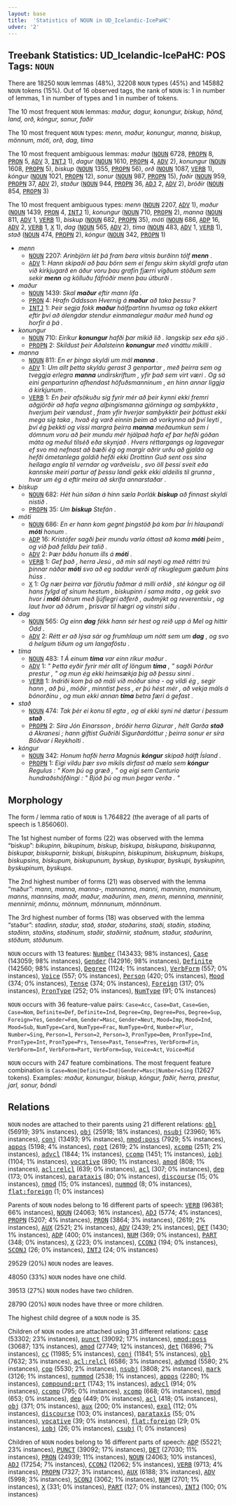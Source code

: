 ```yaml
---
layout: base
title:  'Statistics of NOUN in UD_Icelandic-IcePaHC'
udver: '2'
---
```


## Treebank Statistics: UD_Icelandic-IcePaHC: POS Tags: `NOUN`

There are 18250 `NOUN` lemmas (48%), 32208 `NOUN` types (45%) and 145882 `NOUN` tokens (15%).
Out of 16 observed tags, the rank of `NOUN` is: 1 in number of lemmas, 1 in number of types and 1 in number of tokens.

The 10 most frequent `NOUN` lemmas: <em>maður, dagur, konungur, biskup, hönd, land, orð, kóngur, sonur, faðir</em>

The 10 most frequent `NOUN` types:  <em>menn, maður, konungur, manna, biskup, mönnum, móti, orð, dag, tíma</em>

The 10 most frequent ambiguous lemmas: <em>maður</em> (<tt><a href="is_icepahc-pos-NOUN.html">NOUN</a></tt> 6728, <tt><a href="is_icepahc-pos-PROPN.html">PROPN</a></tt> 8, <tt><a href="is_icepahc-pos-PRON.html">PRON</a></tt> 5, <tt><a href="is_icepahc-pos-ADV.html">ADV</a></tt> 3, <tt><a href="is_icepahc-pos-INTJ.html">INTJ</a></tt> 1), <em>dagur</em> (<tt><a href="is_icepahc-pos-NOUN.html">NOUN</a></tt> 1610, <tt><a href="is_icepahc-pos-PROPN.html">PROPN</a></tt> 4, <tt><a href="is_icepahc-pos-ADV.html">ADV</a></tt> 2), <em>konungur</em> (<tt><a href="is_icepahc-pos-NOUN.html">NOUN</a></tt> 1608, <tt><a href="is_icepahc-pos-PROPN.html">PROPN</a></tt> 5), <em>biskup</em> (<tt><a href="is_icepahc-pos-NOUN.html">NOUN</a></tt> 1355, <tt><a href="is_icepahc-pos-PROPN.html">PROPN</a></tt> 56), <em>orð</em> (<tt><a href="is_icepahc-pos-NOUN.html">NOUN</a></tt> 1087, <tt><a href="is_icepahc-pos-VERB.html">VERB</a></tt> 1), <em>kóngur</em> (<tt><a href="is_icepahc-pos-NOUN.html">NOUN</a></tt> 1021, <tt><a href="is_icepahc-pos-PROPN.html">PROPN</a></tt> 12), <em>sonur</em> (<tt><a href="is_icepahc-pos-NOUN.html">NOUN</a></tt> 987, <tt><a href="is_icepahc-pos-PROPN.html">PROPN</a></tt> 15), <em>faðir</em> (<tt><a href="is_icepahc-pos-NOUN.html">NOUN</a></tt> 959, <tt><a href="is_icepahc-pos-PROPN.html">PROPN</a></tt> 37, <tt><a href="is_icepahc-pos-ADV.html">ADV</a></tt> 2), <em>staður</em> (<tt><a href="is_icepahc-pos-NOUN.html">NOUN</a></tt> 944, <tt><a href="is_icepahc-pos-PROPN.html">PROPN</a></tt> 36, <tt><a href="is_icepahc-pos-ADJ.html">ADJ</a></tt> 2, <tt><a href="is_icepahc-pos-ADV.html">ADV</a></tt> 2), <em>bróðir</em> (<tt><a href="is_icepahc-pos-NOUN.html">NOUN</a></tt> 854, <tt><a href="is_icepahc-pos-PROPN.html">PROPN</a></tt> 3)

The 10 most frequent ambiguous types:  <em>menn</em> (<tt><a href="is_icepahc-pos-NOUN.html">NOUN</a></tt> 2207, <tt><a href="is_icepahc-pos-ADV.html">ADV</a></tt> 1), <em>maður</em> (<tt><a href="is_icepahc-pos-NOUN.html">NOUN</a></tt> 1439, <tt><a href="is_icepahc-pos-PRON.html">PRON</a></tt> 4, <tt><a href="is_icepahc-pos-INTJ.html">INTJ</a></tt> 1), <em>konungur</em> (<tt><a href="is_icepahc-pos-NOUN.html">NOUN</a></tt> 710, <tt><a href="is_icepahc-pos-PROPN.html">PROPN</a></tt> 2), <em>manna</em> (<tt><a href="is_icepahc-pos-NOUN.html">NOUN</a></tt> 811, <tt><a href="is_icepahc-pos-ADV.html">ADV</a></tt> 1, <tt><a href="is_icepahc-pos-VERB.html">VERB</a></tt> 1), <em>biskup</em> (<tt><a href="is_icepahc-pos-NOUN.html">NOUN</a></tt> 682, <tt><a href="is_icepahc-pos-PROPN.html">PROPN</a></tt> 35), <em>móti</em> (<tt><a href="is_icepahc-pos-NOUN.html">NOUN</a></tt> 686, <tt><a href="is_icepahc-pos-ADP.html">ADP</a></tt> 16, <tt><a href="is_icepahc-pos-ADV.html">ADV</a></tt> 2, <tt><a href="is_icepahc-pos-VERB.html">VERB</a></tt> 1, <tt><a href="is_icepahc-pos-X.html">X</a></tt> 1), <em>dag</em> (<tt><a href="is_icepahc-pos-NOUN.html">NOUN</a></tt> 565, <tt><a href="is_icepahc-pos-ADV.html">ADV</a></tt> 2), <em>tíma</em> (<tt><a href="is_icepahc-pos-NOUN.html">NOUN</a></tt> 483, <tt><a href="is_icepahc-pos-ADV.html">ADV</a></tt> 1, <tt><a href="is_icepahc-pos-VERB.html">VERB</a></tt> 1), <em>stað</em> (<tt><a href="is_icepahc-pos-NOUN.html">NOUN</a></tt> 474, <tt><a href="is_icepahc-pos-PROPN.html">PROPN</a></tt> 2), <em>kóngur</em> (<tt><a href="is_icepahc-pos-NOUN.html">NOUN</a></tt> 342, <tt><a href="is_icepahc-pos-PROPN.html">PROPN</a></tt> 1)


* <em>menn</em>
  * <tt><a href="is_icepahc-pos-NOUN.html">NOUN</a></tt> 2207: <em>Arinbjörn lét þá fram bera vitnis burðinn tólf <b>menn</b> .</em>
  * <tt><a href="is_icepahc-pos-ADV.html">ADV</a></tt> 1: <em>Hann skipaði að þau börn sem ei fengu skírn skyldi grafa utan við kirkjugarð en áður voru þau grafin fjærri vígðum stöðum sem sekir <b>menn</b> og kölluðu fáfróðir menn þau útburði .</em>
* <em>maður</em>
  * <tt><a href="is_icepahc-pos-NOUN.html">NOUN</a></tt> 1439: <em>Skal <b>maður</b> eftir mann lifa .</em>
  * <tt><a href="is_icepahc-pos-PRON.html">PRON</a></tt> 4: <em>Hrafn Oddsson Hvernig á <b>maður</b> að taka þessu ?</em>
  * <tt><a href="is_icepahc-pos-INTJ.html">INTJ</a></tt> 1: <em>Þeir segja fokk <b>maður</b> hálfpartinn hvumsa og taka ekkert eftir því að álengdar stendur einmanalegur maður með hund og horfir á þá .</em>
* <em>konungur</em>
  * <tt><a href="is_icepahc-pos-NOUN.html">NOUN</a></tt> 710: <em>Eiríkur <b>konungur</b> hafði þar mikið lið . langskip sex eða sjö .</em>
  * <tt><a href="is_icepahc-pos-PROPN.html">PROPN</a></tt> 2: <em>Skildust þeir Aðalsteinn <b>konungur</b> með vináttu mikilli .</em>
* <em>manna</em>
  * <tt><a href="is_icepahc-pos-NOUN.html">NOUN</a></tt> 811: <em>En er þinga skyldi um mál <b>manna</b> .</em>
  * <tt><a href="is_icepahc-pos-ADV.html">ADV</a></tt> 1: <em>Um allt þetta skyldu gerast 3 genpartar , með þeirra sem og tveggja erlegra <b>manna</b> undirskriftum , yfir það sem virt væri . Og sá eini genparturinn afhendast höfuðsmanninum , en hinn annar liggja á kirkjunum .</em>
  * <tt><a href="is_icepahc-pos-VERB.html">VERB</a></tt> 1: <em>En þeir afsökuðu sig fyrir mér að þeir kynni ekki fremri aðgjörðir að hafa vegna alþingismanna gjörninga og samþykkta , hverjum þeir vændust , fram yfir hverjar samþykktir þeir þóttust ekki mega sig taka , hvað ég varð einnin þeim að vorkynna að því leyti , því ég þekkti og vissi margra þeirra <b>manna</b> meðaumkun sem í dómnum voru að þeir mundu mér hjálpað hafa ef þar hefði góðan máta og meðul tilséð eða skynjað . Hvers réttargangs og lagavegar ef svo má nefnast að bæði ég og margir aðrir urðu að gjalda og hefði ómetanlega goldið hefði ekki Drottinn Guð sent oss sína heilaga engla til verndar og varðveislu , svo öll þessi sveit eða kannske meiri partur af þessu landi gekk ekki aldeilis til grunna , hvar um ég á eftir meira að skrifa annarstaðar .</em>
* <em>biskup</em>
  * <tt><a href="is_icepahc-pos-NOUN.html">NOUN</a></tt> 682: <em>Hét hún síðan á hinn sæla Þorlák <b>biskup</b> að finnast skyldi nistið .</em>
  * <tt><a href="is_icepahc-pos-PROPN.html">PROPN</a></tt> 35: <em>Um <b>biskup</b> Stefán .</em>
* <em>móti</em>
  * <tt><a href="is_icepahc-pos-NOUN.html">NOUN</a></tt> 686: <em>En er hann kom gegnt þingstöð þá kom þar Íri hlaupandi <b>móti</b> honum .</em>
  * <tt><a href="is_icepahc-pos-ADP.html">ADP</a></tt> 16: <em>Kristófer sagði þeir mundu varla óttast að koma <b>móti</b> þeim , og við það felldu þeir talið .</em>
  * <tt><a href="is_icepahc-pos-ADV.html">ADV</a></tt> 2: <em>Þær báðu honum ills á <b>móti</b> .</em>
  * <tt><a href="is_icepahc-pos-VERB.html">VERB</a></tt> 1: <em>Gef það , herra Jesú , að mín sál neyti og með réttri trú þinnar náðar <b>móti</b> svo að eg saddur verði af ríkuglegum gæðum þíns húss .</em>
  * <tt><a href="is_icepahc-pos-X.html">X</a></tt> 1: <em>Og nær þeirra var fjörutíu faðmar á milli orðið , sté kóngur og öll hans fylgd af sínum hestum , biskupinn í sama máta , og gekk svo hvor í <b>móti</b> öðrum með ljúflegri aðferð , auðmýkt og reverentsíu , og laut hvor að öðrum , þrisvar til hægri og vinstri síðu .</em>
* <em>dag</em>
  * <tt><a href="is_icepahc-pos-NOUN.html">NOUN</a></tt> 565: <em>Og einn <b>dag</b> fékk hann sér hest og reið upp á Mel og hittir Odd .</em>
  * <tt><a href="is_icepahc-pos-ADV.html">ADV</a></tt> 2: <em>Rétt er að lýsa sár og frumhlaup um nótt sem um <b>dag</b> , og svo á helgum tíðum og um langaföstu .</em>
* <em>tíma</em>
  * <tt><a href="is_icepahc-pos-NOUN.html">NOUN</a></tt> 483: <em>1 Á einum <b>tíma</b> var einn ríkur maður .</em>
  * <tt><a href="is_icepahc-pos-ADV.html">ADV</a></tt> 1: <em>" Þetta eyðir fyrir mér allt of löngum <b>tíma</b> , " sagði Þórður prestur , " og mun ég ekki heimsækja þig að þessu sinni .</em>
  * <tt><a href="is_icepahc-pos-VERB.html">VERB</a></tt> 1: <em>Indriði kom þá að máli við móður sína - og vildi ég , segir hann , að þú , móðir , minntist þess , er þú hést mér , að vekja máls á bónorðinu , og mun ekki annan <b>tíma</b> betra færi á gefast .</em>
* <em>stað</em>
  * <tt><a href="is_icepahc-pos-NOUN.html">NOUN</a></tt> 474: <em>Tak þér ei konu til egta , og al ekki syni né dætur í þessum <b>stað</b> .</em>
  * <tt><a href="is_icepahc-pos-PROPN.html">PROPN</a></tt> 2: <em>Síra Jón Einarsson , bróðir herra Gizurar , hélt Garða <b>stað</b> á Akranesi ; hann giftist Guðríði Sigurðardóttur ; þeirra sonur er síra Böðvar í Reykholti .</em>
* <em>kóngur</em>
  * <tt><a href="is_icepahc-pos-NOUN.html">NOUN</a></tt> 342: <em>Honum hafði herra Magnús <b>kóngur</b> skipað hálft Ísland .</em>
  * <tt><a href="is_icepahc-pos-PROPN.html">PROPN</a></tt> 1: <em>Eigi vildu þær svo mikils dirfast að mæla sem <b>kóngur</b> Regulus : " Kom þú og græð , " og eigi sem Centurio hundraðshöfðingi : " Bjóð þú og mun þegar verða . "</em>

## Morphology

The form / lemma ratio of `NOUN` is 1.764822 (the average of all parts of speech is 1.856060).

The 1st highest number of forms (22) was observed with the lemma “biskup”: <em>bikupinn, bikupinum, biskup, biskupa, biskupana, biskupanna, biskupar, biskuparnir, biskupi, biskupinn, biskupinum, biskupnum, biskups, biskupsins, biskupum, biskupunum, byskup, byskupar, byskupi, byskupinn, byskupinum, byskups</em>.

The 2nd highest number of forms (21) was observed with the lemma “maður”: <em>mann, manna, manna-, mannanna, manni, manninn, manninum, manns, mannsins, maðr, maður, maðurinn, men, menn, mennina, menninir, mennirnir, mönnu, mönnum, mönnunum, mönnönum</em>.

The 3rd highest number of forms (18) was observed with the lemma “staður”: <em>stadinn, stadur, stað, staðar, staðarins, staði, staðin, staðina, staðinn, staðins, staðinum, staðir, staðirnir, staðnum, staður, staðurinn, stöðum, stöðunum</em>.

`NOUN` occurs with 13 features: <tt><a href="is_icepahc-feat-Number.html">Number</a></tt> (143433; 98% instances), <tt><a href="is_icepahc-feat-Case.html">Case</a></tt> (143059; 98% instances), <tt><a href="is_icepahc-feat-Gender.html">Gender</a></tt> (142916; 98% instances), <tt><a href="is_icepahc-feat-Definite.html">Definite</a></tt> (142560; 98% instances), <tt><a href="is_icepahc-feat-Degree.html">Degree</a></tt> (1124; 1% instances), <tt><a href="is_icepahc-feat-VerbForm.html">VerbForm</a></tt> (557; 0% instances), <tt><a href="is_icepahc-feat-Voice.html">Voice</a></tt> (557; 0% instances), <tt><a href="is_icepahc-feat-Person.html">Person</a></tt> (420; 0% instances), <tt><a href="is_icepahc-feat-Mood.html">Mood</a></tt> (374; 0% instances), <tt><a href="is_icepahc-feat-Tense.html">Tense</a></tt> (374; 0% instances), <tt><a href="is_icepahc-feat-Foreign.html">Foreign</a></tt> (317; 0% instances), <tt><a href="is_icepahc-feat-PronType.html">PronType</a></tt> (252; 0% instances), <tt><a href="is_icepahc-feat-NumType.html">NumType</a></tt> (91; 0% instances)

`NOUN` occurs with 36 feature-value pairs: `Case=Acc`, `Case=Dat`, `Case=Gen`, `Case=Nom`, `Definite=Def`, `Definite=Ind`, `Degree=Cmp`, `Degree=Pos`, `Degree=Sup`, `Foreign=Yes`, `Gender=Fem`, `Gender=Masc`, `Gender=Neut`, `Mood=Imp`, `Mood=Ind`, `Mood=Sub`, `NumType=Card`, `NumType=Frac`, `NumType=Ord`, `Number=Plur`, `Number=Sing`, `Person=1`, `Person=2`, `Person=3`, `PronType=Dem`, `PronType=Ind`, `PronType=Int`, `PronType=Prs`, `Tense=Past`, `Tense=Pres`, `VerbForm=Fin`, `VerbForm=Inf`, `VerbForm=Part`, `VerbForm=Sup`, `Voice=Act`, `Voice=Mid`

`NOUN` occurs with 247 feature combinations.
The most frequent feature combination is `Case=Nom|Definite=Ind|Gender=Masc|Number=Sing` (12627 tokens).
Examples: <em>maður, konungur, biskup, kóngur, faðir, herra, prestur, jarl, sonur, bóndi</em>


## Relations

`NOUN` nodes are attached to their parents using 21 different relations: <tt><a href="is_icepahc-dep-obl.html">obl</a></tt> (56919; 39% instances), <tt><a href="is_icepahc-dep-obj.html">obj</a></tt> (25918; 18% instances), <tt><a href="is_icepahc-dep-nsubj.html">nsubj</a></tt> (23960; 16% instances), <tt><a href="is_icepahc-dep-conj.html">conj</a></tt> (13493; 9% instances), <tt><a href="is_icepahc-dep-nmod-poss.html">nmod:poss</a></tt> (7929; 5% instances), <tt><a href="is_icepahc-dep-appos.html">appos</a></tt> (5198; 4% instances), <tt><a href="is_icepahc-dep-root.html">root</a></tt> (2619; 2% instances), <tt><a href="is_icepahc-dep-xcomp.html">xcomp</a></tt> (2511; 2% instances), <tt><a href="is_icepahc-dep-advcl.html">advcl</a></tt> (1844; 1% instances), <tt><a href="is_icepahc-dep-ccomp.html">ccomp</a></tt> (1451; 1% instances), <tt><a href="is_icepahc-dep-iobj.html">iobj</a></tt> (1104; 1% instances), <tt><a href="is_icepahc-dep-vocative.html">vocative</a></tt> (890; 1% instances), <tt><a href="is_icepahc-dep-amod.html">amod</a></tt> (808; 1% instances), <tt><a href="is_icepahc-dep-acl-relcl.html">acl:relcl</a></tt> (639; 0% instances), <tt><a href="is_icepahc-dep-acl.html">acl</a></tt> (307; 0% instances), <tt><a href="is_icepahc-dep-dep.html">dep</a></tt> (173; 0% instances), <tt><a href="is_icepahc-dep-parataxis.html">parataxis</a></tt> (80; 0% instances), <tt><a href="is_icepahc-dep-discourse.html">discourse</a></tt> (15; 0% instances), <tt><a href="is_icepahc-dep-nmod.html">nmod</a></tt> (15; 0% instances), <tt><a href="is_icepahc-dep-nummod.html">nummod</a></tt> (8; 0% instances), <tt><a href="is_icepahc-dep-flat-foreign.html">flat:foreign</a></tt> (1; 0% instances)

Parents of `NOUN` nodes belong to 16 different parts of speech: <tt><a href="is_icepahc-pos-VERB.html">VERB</a></tt> (96381; 66% instances), <tt><a href="is_icepahc-pos-NOUN.html">NOUN</a></tt> (24063; 16% instances), <tt><a href="is_icepahc-pos-ADJ.html">ADJ</a></tt> (5774; 4% instances), <tt><a href="is_icepahc-pos-PROPN.html">PROPN</a></tt> (5207; 4% instances), <tt><a href="is_icepahc-pos-PRON.html">PRON</a></tt> (3864; 3% instances),  (2619; 2% instances), <tt><a href="is_icepahc-pos-AUX.html">AUX</a></tt> (2521; 2% instances), <tt><a href="is_icepahc-pos-ADV.html">ADV</a></tt> (2439; 2% instances), <tt><a href="is_icepahc-pos-DET.html">DET</a></tt> (1430; 1% instances), <tt><a href="is_icepahc-pos-ADP.html">ADP</a></tt> (400; 0% instances), <tt><a href="is_icepahc-pos-NUM.html">NUM</a></tt> (369; 0% instances), <tt><a href="is_icepahc-pos-PART.html">PART</a></tt> (348; 0% instances), <tt><a href="is_icepahc-pos-X.html">X</a></tt> (223; 0% instances), <tt><a href="is_icepahc-pos-CCONJ.html">CCONJ</a></tt> (194; 0% instances), <tt><a href="is_icepahc-pos-SCONJ.html">SCONJ</a></tt> (26; 0% instances), <tt><a href="is_icepahc-pos-INTJ.html">INTJ</a></tt> (24; 0% instances)

29529 (20%) `NOUN` nodes are leaves.

48050 (33%) `NOUN` nodes have one child.

39513 (27%) `NOUN` nodes have two children.

28790 (20%) `NOUN` nodes have three or more children.

The highest child degree of a `NOUN` node is 35.

Children of `NOUN` nodes are attached using 31 different relations: <tt><a href="is_icepahc-dep-case.html">case</a></tt> (53302; 23% instances), <tt><a href="is_icepahc-dep-punct.html">punct</a></tt> (39092; 17% instances), <tt><a href="is_icepahc-dep-nmod-poss.html">nmod:poss</a></tt> (30687; 13% instances), <tt><a href="is_icepahc-dep-amod.html">amod</a></tt> (27749; 12% instances), <tt><a href="is_icepahc-dep-det.html">det</a></tt> (16896; 7% instances), <tt><a href="is_icepahc-dep-cc.html">cc</a></tt> (11985; 5% instances), <tt><a href="is_icepahc-dep-conj.html">conj</a></tt> (11841; 5% instances), <tt><a href="is_icepahc-dep-obl.html">obl</a></tt> (7632; 3% instances), <tt><a href="is_icepahc-dep-acl-relcl.html">acl:relcl</a></tt> (6586; 3% instances), <tt><a href="is_icepahc-dep-advmod.html">advmod</a></tt> (5580; 2% instances), <tt><a href="is_icepahc-dep-cop.html">cop</a></tt> (5530; 2% instances), <tt><a href="is_icepahc-dep-nsubj.html">nsubj</a></tt> (3808; 2% instances), <tt><a href="is_icepahc-dep-mark.html">mark</a></tt> (3126; 1% instances), <tt><a href="is_icepahc-dep-nummod.html">nummod</a></tt> (2538; 1% instances), <tt><a href="is_icepahc-dep-appos.html">appos</a></tt> (2280; 1% instances), <tt><a href="is_icepahc-dep-compound-prt.html">compound:prt</a></tt> (1743; 1% instances), <tt><a href="is_icepahc-dep-advcl.html">advcl</a></tt> (914; 0% instances), <tt><a href="is_icepahc-dep-ccomp.html">ccomp</a></tt> (795; 0% instances), <tt><a href="is_icepahc-dep-xcomp.html">xcomp</a></tt> (668; 0% instances), <tt><a href="is_icepahc-dep-nmod.html">nmod</a></tt> (653; 0% instances), <tt><a href="is_icepahc-dep-dep.html">dep</a></tt> (449; 0% instances), <tt><a href="is_icepahc-dep-acl.html">acl</a></tt> (418; 0% instances), <tt><a href="is_icepahc-dep-obj.html">obj</a></tt> (371; 0% instances), <tt><a href="is_icepahc-dep-aux.html">aux</a></tt> (200; 0% instances), <tt><a href="is_icepahc-dep-expl.html">expl</a></tt> (112; 0% instances), <tt><a href="is_icepahc-dep-discourse.html">discourse</a></tt> (103; 0% instances), <tt><a href="is_icepahc-dep-parataxis.html">parataxis</a></tt> (55; 0% instances), <tt><a href="is_icepahc-dep-vocative.html">vocative</a></tt> (39; 0% instances), <tt><a href="is_icepahc-dep-flat-foreign.html">flat:foreign</a></tt> (29; 0% instances), <tt><a href="is_icepahc-dep-iobj.html">iobj</a></tt> (26; 0% instances), <tt><a href="is_icepahc-dep-csubj.html">csubj</a></tt> (1; 0% instances)

Children of `NOUN` nodes belong to 16 different parts of speech: <tt><a href="is_icepahc-pos-ADP.html">ADP</a></tt> (55221; 23% instances), <tt><a href="is_icepahc-pos-PUNCT.html">PUNCT</a></tt> (39092; 17% instances), <tt><a href="is_icepahc-pos-DET.html">DET</a></tt> (27030; 11% instances), <tt><a href="is_icepahc-pos-PRON.html">PRON</a></tt> (24939; 11% instances), <tt><a href="is_icepahc-pos-NOUN.html">NOUN</a></tt> (24063; 10% instances), <tt><a href="is_icepahc-pos-ADJ.html">ADJ</a></tt> (17254; 7% instances), <tt><a href="is_icepahc-pos-CCONJ.html">CCONJ</a></tt> (12062; 5% instances), <tt><a href="is_icepahc-pos-VERB.html">VERB</a></tt> (9713; 4% instances), <tt><a href="is_icepahc-pos-PROPN.html">PROPN</a></tt> (7327; 3% instances), <tt><a href="is_icepahc-pos-AUX.html">AUX</a></tt> (6188; 3% instances), <tt><a href="is_icepahc-pos-ADV.html">ADV</a></tt> (5998; 3% instances), <tt><a href="is_icepahc-pos-SCONJ.html">SCONJ</a></tt> (3062; 1% instances), <tt><a href="is_icepahc-pos-NUM.html">NUM</a></tt> (2701; 1% instances), <tt><a href="is_icepahc-pos-X.html">X</a></tt> (331; 0% instances), <tt><a href="is_icepahc-pos-PART.html">PART</a></tt> (127; 0% instances), <tt><a href="is_icepahc-pos-INTJ.html">INTJ</a></tt> (100; 0% instances)

